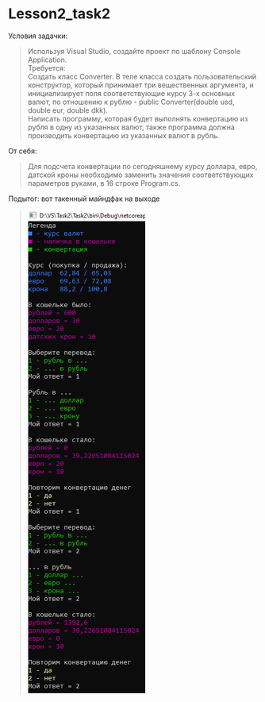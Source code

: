 # Lesson2_task2
Условия задачки:
>Используя Visual Studio, создайте проект по шаблону Console Application.  
Требуется:  
Создать класс Converter. 
В теле класса создать пользовательский конструктор, который принимает три вещественных аргумента, и инициализирует поля соответствующие курсу 3-х основных валют, по отношению к рублю - public Converter(double usd, double eur, double dkk).  
Написать программу, которая будет выполнять конвертацию из рубля в одну из указанных валют, также программа должна производить конвертацию из указанных валют в рубль. 

От себя:
>Для подсчета конвертации по сегодняшнему курсу доллара, евро, датской кроны необходимо заменить значения соответствующих параметров руками, в 16 строке Program.cs.

Подытог: вот такенный майндфак на выходе
>![](Task2/Program_output.png)
